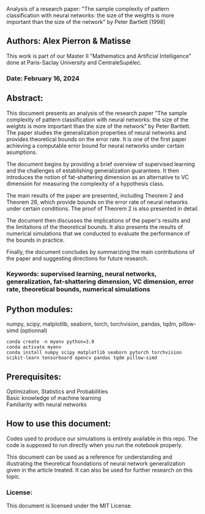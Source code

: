 Analysis of a research paper: "The sample complexity of pattern classification with neural networks: the size of the weights is more important than the size of the network" by Peter Bartlett (1998)

## Authors: Alex Pierron & Matisse 
  This work is part of our Master II "Mathematics and Artificial Intelligence" done at Paris-Saclay University and CentraleSupélec.

### Date: February 16, 2024

## Abstract:

This document presents an analysis of the research paper "The sample complexity of pattern classification with neural networks: the size of the weights is more important than the size of the network" by Peter Bartlett. The paper studies the generalization properties of neural networks and provides theoretical bounds on the error rate. It is one of the first paper achieving a computable error bound for neural networks under certain asumptions.

The document begins by providing a brief overview of supervised learning and the challenges of establishing generalization guarantees. It then introduces the notion of fat-shattering dimension as an alternative to VC dimension for measuring the complexity of a hypothesis class.

The main results of the paper are presented, including Theorem 2 and Theorem 28, which provide bounds on the error rate of neural networks under certain conditions. The proof of Theorem 2 is also presented in detail.

The document then discusses the implications of the paper's results and the limitations of the theoretical bounds. It also presents the results of numerical simulations that we conducted to evaluate the performance of the bounds in practice.

Finally, the document concludes by summarizing the main contributions of the paper and suggesting directions for future research.

### Keywords: supervised learning, neural networks, generalization, fat-shattering dimension, VC dimension, error rate, theoretical bounds, numerical simulations


## Python modules:
numpy, scipy, matplotlib, seaborn, torch, torchvision, pandas, tqdm, pillow-simd (optionnal)
```
conda create -n myenv python=3.9
conda activate myenv
conda install numpy scipy matplotlib seaborn pytorch torchvision scikit-learn tensorboard opencv pandas tqdm pillow-simd
```

## Prerequisites:
Optimization, Statistics and Probabilities \
Basic knowledge of machine learning \
Familiarity with neural networks

## How to use this document:
Codes used to produce our simulations is entirely available in this repo. The code is supposed to run directly when you run the notebook properly.

This document can be used as a reference for understanding  and illustrating the theoretical foundations of neural network generalization given in the article treated. It can also be used for further research on this topic.

### License:

This document is licensed under the MIT License.
